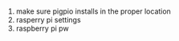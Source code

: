 # 

1. make sure pigpio installs in the proper location
2. rasperry pi settings
3. raspberry pi pw

